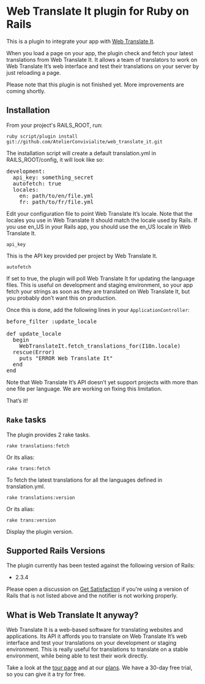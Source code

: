 Web Translate It plugin for Ruby on Rails
=========================================

This is a plugin to integrate your app with [Web Translate It](https://webtranslateit.com).

When you load a page on your app, the plugin check and fetch your latest translations from Web Translate It.
It allows a team of translators to work on Web Translate It’s web interface and test their translations on your server by just reloading a page.

Please note that this plugin is not finished yet. More improvements are coming shortly.

Installation
------------

From your project's RAILS_ROOT, run:

    ruby script/plugin install git://github.com/AtelierConvivialite/web_translate_it.git

The installation script will create a default translation.yml in RAILS_ROOT/config, it will look like so:

<pre>development:
  api_key: something_secret
  autofetch: true
  locales:
    en: path/to/en/file.yml
    fr: path/to/fr/file.yml</pre>
      
Edit your configuration file to point Web Translate It’s locale. Note that the locales you use in Web Translate It should match the locale used by Rails. If you use en_US in your Rails app, you should use the en_US locale in Web Translate It.

    api_key
  
This is the API key provided per project by Web Translate It.

    autofetch
  
If set to true, the plugin will poll Web Translate It for updating the language files. This is useful on development and staging environment, so your app fetch your strings as soon as they are translated on Web Translate It, but you probably don’t want this on production.

Once this is done, add the following lines in your `ApplicationController`:

<pre>before_filter :update_locale

def update_locale
  begin
    WebTranslateIt.fetch_translations_for(I18n.locale)
  rescue(Error)
    puts "ERROR Web Translate It"
  end
end</pre>

Note that Web Translate It’s API doesn’t yet support projects with more than one file per language. We are working on fixing this limitation. 

That’s it!


`Rake` tasks
------------

The plugin provides 2 rake tasks.

    rake translations:fetch
  
Or its alias:

    rake trans:fetch
  
To fetch the latest translations for all the languages defined in translation.yml.
  
    rake translations:version
  
Or its alias:

    rake trans:version
  
Display the plugin version.

Supported Rails Versions
------------------------

The plugin currently has been tested against the following version of Rails:

* 2.3.4

Please open a discussion on [Get Satisfaction](http://getsatisfaction.com/atelier_convivialite/products/atelier_convivialite_web_translate_it) if you're using a version of Rails that is not listed above and the notifier is not working properly.

What is Web Translate It anyway?
--------------------------------

Web Translate It is a web-based software for translating websites and applications. Its API it affords you to translate on Web Translate It’s web interface and test your translations on your development or staging environment. This is really useful for translations to translate on a stable environment, while being able to test their work directly.

Take a look at the [tour page](https://webtranslateit.com/tour) and at our [plans](https://webtranslateit.com/plans). We have a 30-day free trial, so you can give it a try for free.
